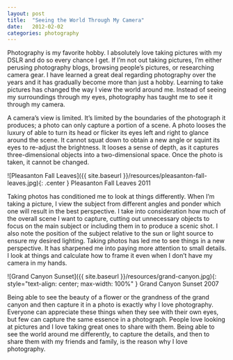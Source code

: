 ```yaml
---
layout: post
title:  "Seeing the World Through My Camera"
date:   2012-02-02
categories: photography
---
```

Photography is my favorite hobby. I absolutely love taking pictures with my DSLR and do so every chance I get. If I’m not out taking pictures, I’m either perusing photography blogs, browsing people’s pictures, or researching camera gear. I have learned a great deal regarding photography over the years and it has gradually become more than just a hobby. Learning to take pictures has changed the way I view the world around me. Instead of seeing my surroundings through my eyes, photography has taught me to see it through my camera.

A camera’s view is limited. It’s limited by the boundaries of the photograph it produces; a photo can only capture a portion of a scene. A photo looses the luxury of able to turn its head or flicker its eyes left and right to glance around the scene. It cannot squat down to obtain a new angle or squint its eyes to re-adjust the brightness. It looses a sense of depth, as it captures three-dimensional objects into a two-dimensional space. Once the photo is taken, it cannot be changed.

![Pleasanton Fall Leaves]({{ site.baseurl }}/resources/pleasanton-fall-leaves.jpg){: .center }
<span class="img-caption">Pleasanton Fall Leaves 2011</span>

Taking photos has conditioned me to look at things differently. When I’m taking a picture, I view the subject from different angles and ponder which one will result in the best perspective. I take into consideration how much of the overall scene I want to capture, cutting out unnecessary objects to focus on the main subject or including them in to produce a scenic shot. I also note the position of the subject relative to the sun or light source to ensure my desired lighting. Taking photos has led me to see things in a new perspective. It has sharpened me into paying more attention to small details. I look at things and calculate how to frame it even when I don’t have my camera in my hands.

![Grand Canyon Sunset]({{ site.baseurl }}/resources/grand-canyon.jpg){: style="text-align: center; max-width: 100%" }
<span class="img-caption">Grand Canyon Sunset 2007</span>

Being able to see the beauty of a flower or the grandness of the grand canyon and then capture it in a photo is exactly why I love photography. Everyone can appreciate these things when they see with their own eyes, but few can capture the same essence in a photograph. People love looking at pictures and I love taking great ones to share with them. Being able to see the world around me differently, to capture the details, and then to share them with my friends and family, is the reason why I love photography.